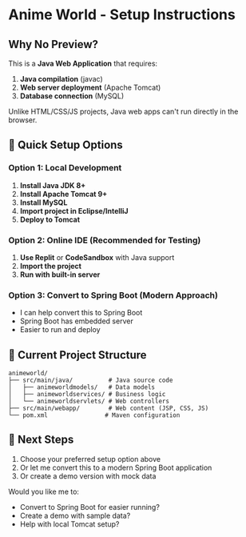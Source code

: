 # Anime World - Setup Instructions

## Why No Preview?

This is a **Java Web Application** that requires:
1. **Java compilation** (javac)
2. **Web server deployment** (Apache Tomcat)
3. **Database connection** (MySQL)

Unlike HTML/CSS/JS projects, Java web apps can't run directly in the browser.

## 🚀 Quick Setup Options

### Option 1: Local Development
1. **Install Java JDK 8+**
2. **Install Apache Tomcat 9+**
3. **Install MySQL**
4. **Import project in Eclipse/IntelliJ**
5. **Deploy to Tomcat**

### Option 2: Online IDE (Recommended for Testing)
1. **Use Replit** or **CodeSandbox** with Java support
2. **Import the project**
3. **Run with built-in server**

### Option 3: Convert to Spring Boot (Modern Approach)
- I can help convert this to Spring Boot
- Spring Boot has embedded server
- Easier to run and deploy

## 🔧 Current Project Structure
```
animeworld/
├── src/main/java/          # Java source code
│   ├── animeworldmodels/   # Data models
│   ├── animeworldservices/ # Business logic
│   └── animeworldservlets/ # Web controllers
├── src/main/webapp/        # Web content (JSP, CSS, JS)
└── pom.xml                # Maven configuration
```

## 🎯 Next Steps
1. Choose your preferred setup option above
2. Or let me convert this to a modern Spring Boot application
3. Or create a demo version with mock data

Would you like me to:
- Convert to Spring Boot for easier running?
- Create a demo with sample data?
- Help with local Tomcat setup?